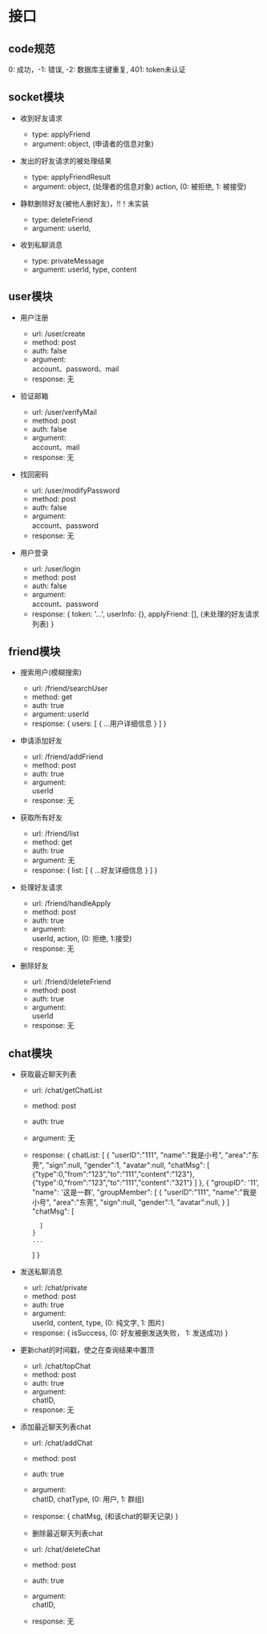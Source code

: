 # 接口
## code规范
0: 成功，-1: 错误, -2: 数据库主键重复, 401: token未认证

## socket模块
- 收到好友请求
  - type: applyFriend
  - argument:
      object, (申请者的信息对象)

- 发出的好友请求的被处理结果
  - type: applyFriendResult
  - argument:
      object, (处理者的信息对象)
      action, (0: 被拒绝, 1: 被接受)

- 静默删除好友(被他人删好友)，!!！未实装
  - type: deleteFriend
  - argument:
      userId,

- 收到私聊消息
  - type: privateMessage
  - argument:
      userId,
      type,
      content

 

## user模块
- 用户注册
  - url: /user/create
  - method: post
  - auth: false
  - argument:  
      account、password、mail
  - response: 无

- 验证邮箱
  - url: /user/verifyMail
  - method: post
  - auth: false
  - argument:  
      account、mail
  - response: 无

- 找回密码
  - url: /user/modifyPassword
  - method: post
  - auth: false
  - argument:  
      account、password
  - response: 无

- 用户登录
  - url: /user/login
  - method: post
  - auth: false
  - argument:  
      account、password
  - response: 
    {
      token: '...',
      userInfo: {},
      applyFriend: [], (未处理的好友请求列表)
    }

## friend模块
- 搜索用户(模糊搜索)
  - url: /friend/searchUser
  - method: get
  - auth: true
  - argument: 
      userId
  - response: 
    {
      users: [
        {
          ...用户详细信息
        }
      ]
    }

- 申请添加好友
  - url: /friend/addFriend
  - method: post
  - auth: true
  - argument:  
      userId
  - response: 无

- 获取所有好友
  - url: /friend/list
  - method: get
  - auth: true
  - argument: 无
  - response: 
    {
      list: [
        {
          ...好友详细信息
        }
      ]
    }

- 处理好友请求
  - url: /friend/handleApply
  - method: post
  - auth: true
  - argument:  
      userId,
      action, (0: 拒绝, 1:接受)
  - response: 无

- 删除好友
  - url: /friend/deleteFriend
  - method: post
  - auth: true
  - argument:  
      userId
  - response: 无
  

## chat模块
- 获取最近聊天列表
  - url: /chat/getChatList
  - method: post
  - auth: true
  - argument: 无
  - response: 
    {
      chatList: [
        {
          "userID":"111",
          "name":"我是小号",
          "area":"东莞",
          "sign":null,
          "gender":1,
          "avatar":null,
          "chatMsg": [
            {"type":0,"from":"123","to":"111","content":"123"},
            {"type":0,"from":"123","to":"111","content":"321"}
          ]
        },
        {
          "groupID": '11',
          "name": '这是一群',
          "groupMember": [
            {
              "userID":"111",
              "name":"我是小号",
              "area":"东莞",
              "sign":null,
              "gender":1,
              "avatar":null,
            }
          ]
          "chatMsg": [

          ]
        }
        ...
      ]
    }

- 发送私聊消息
  - url: /chat/private
  - method: post
  - auth: true
  - argument:  
      userId,
      content,
      type, (0: 纯文字, 1: 图片)
  - response: 
    {
      isSuccess, (0: 好友被删发送失败， 1: 发送成功)
    }
    
- 更新chat的时间戳，使之在查询结果中置顶
  - url: /chat/topChat
  - method: post
  - auth: true
  - argument:  
      chatID,
  - response: 无

- 添加最近聊天列表chat
  - url: /chat/addChat
  - method: post
  - auth: true
  - argument:  
      chatID,
      chatType, (0: 用户, 1: 群组)
  - response: 
    {
      chatMsg, (和该chat的聊天记录)
    }

  - 删除最近聊天列表chat
  - url: /chat/deleteChat
  - method: post
  - auth: true
  - argument:  
      chatID,
  - response: 无


    
